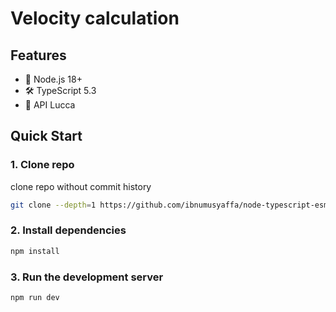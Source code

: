 # Velocity calculation


## Features

- 💎 Node.js 18+
- 🛠️ TypeScript 5.3
- 📅 API Lucca

## Quick Start

### 1. Clone repo

clone repo without commit history

```bash
git clone --depth=1 https://github.com/ibnumusyaffa/node-typescript-esm-starter my-project-name
```

### 2. Install dependencies

```bash
npm install
```

### 3. Run the development server

```bash
npm run dev
```


